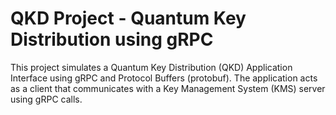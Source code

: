 # QKD Project - Quantum Key Distribution using gRPC

This project simulates a Quantum Key Distribution (QKD) Application Interface using gRPC and Protocol Buffers (protobuf). The application acts as a client that communicates with a Key Management System (KMS) server using gRPC calls.

